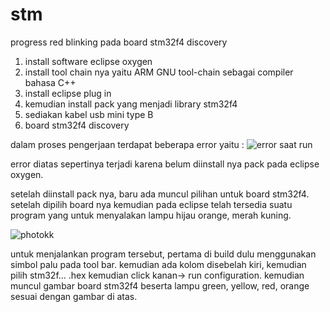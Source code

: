 # stm

progress red blinking pada board stm32f4 discovery 

1. install software eclipse oxygen 
2. install tool chain nya yaitu ARM GNU tool-chain sebagai compiler bahasa C++
3. install eclipse plug in
4. kemudian install pack yang menjadi library stm32f4
5. sediakan kabel usb mini type B 
6. board stm32f4 discovery 

dalam proses pengerjaan terdapat beberapa error yaitu : 
![error saat run](https://user-images.githubusercontent.com/32272275/32444843-8e65db02-c336-11e7-8233-02c2954ec2dd.png)

error diatas sepertinya terjadi karena belum diinstall nya pack pada eclipse oxygen.

setelah diinstall pack nya, baru ada muncul pilihan untuk board stm32f4. setelah dipilih board nya kemudian pada eclipse telah tersedia suatu program yang untuk menyalakan lampu hijau orange, merah kuning.

![photokk](https://user-images.githubusercontent.com/32272275/32445476-6593c070-c338-11e7-8ab0-9347f939b4a6.png)

untuk menjalankan program tersebut, pertama di build dulu menggunakan simbol palu pada tool bar. kemudian ada kolom disebelah kiri, kemudian pilih stm32f... .hex kemudian click kanan-> run configuration.
kemudian muncul gambar board stm32f4 beserta lampu green, yellow, red, orange sesuai dengan gambar di atas.
